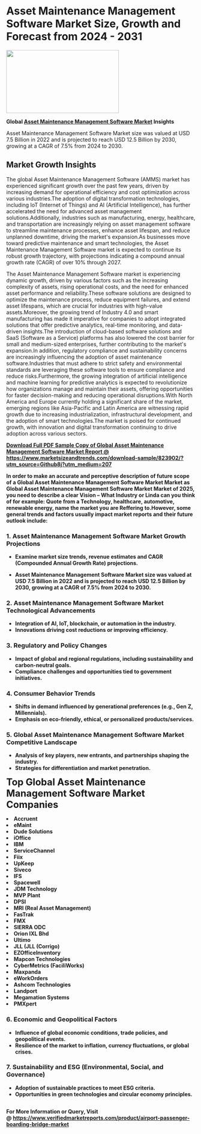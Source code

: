 <H1>Asset Maintenance Management Software Market Size, Growth and Forecast from 2024 - 2031</H1><img class="aligncenter size-medium wp-image-584254" src="https://thirdeyenews.in/wp-content/uploads/2024/09/Global-Market-Research-300x168.jpeg" alt="" width="300" height="168" /><p><strong>Global&nbsp;<a href="https://www.marketsizeandtrends.com/download-sample/823902/?utm_source=Github8j?utm_medium=207">Asset Maintenance Management Software Market</a> Insights</strong></p><p>Asset Maintenance Management Software Market size was valued at USD 7.5 Billion in 2022 and is projected to reach USD 12.5 Billion by 2030, growing at a CAGR of 7.5% from 2024 to 2030.</p><p><h2>Market Growth Insights</h2> <p>The global Asset Maintenance Management Software (AMMS) market has experienced significant growth over the past few years, driven by increasing demand for operational efficiency and cost optimization across various industries.The adoption of digital transformation technologies, including IoT (Internet of Things) and AI (Artificial Intelligence), has further accelerated the need for advanced asset management solutions.Additionally, industries such as manufacturing, energy, healthcare, and transportation are increasingly relying on asset management software to streamline maintenance processes, enhance asset lifespan, and reduce unplanned downtime, driving the market's expansion.As businesses move toward predictive maintenance and smart technologies, the Asset Maintenance Management Software market is expected to continue its robust growth trajectory, with projections indicating a compound annual growth rate (CAGR) of over 10% through 2027.</p> <p><strong><a href="#"></a></strong></p> <p>The Asset Maintenance Management Software market is experiencing dynamic growth, driven by various factors such as the increasing complexity of assets, rising operational costs, and the need for enhanced asset performance and reliability.These software solutions are designed to optimize the maintenance process, reduce equipment failures, and extend asset lifespans, which are crucial for industries with high-value assets.Moreover, the growing trend of Industry 4.0 and smart manufacturing has made it imperative for companies to adopt integrated solutions that offer predictive analytics, real-time monitoring, and data-driven insights.The introduction of cloud-based software solutions and SaaS (Software as a Service) platforms has also lowered the cost barrier for small and medium-sized enterprises, further contributing to the market's expansion.In addition, regulatory compliance and sustainability concerns are increasingly influencing the adoption of asset maintenance software.Industries that must adhere to strict safety and environmental standards are leveraging these software tools to ensure compliance and reduce risks.Furthermore, the growing integration of artificial intelligence and machine learning for predictive analytics is expected to revolutionize how organizations manage and maintain their assets, offering opportunities for faster decision-making and reducing operational disruptions.With North America and Europe currently holding a significant share of the market, emerging regions like Asia-Pacific and Latin America are witnessing rapid growth due to increasing industrialization, infrastructural development, and the adoption of smart technologies.The market is poised for continued growth, with innovation and digital transformation continuing to drive adoption across various sectors.</p> <p><strong><a href="#"></p><p><span class=""><strong>Download Full PDF Sample Copy of Global Asset Maintenance Management Software Market Report</strong> @ <a href="https://www.marketsizeandtrends.com/download-sample/823902/?utm_source=Github8j?utm_medium=207" target="_blank">https://www.marketsizeandtrends.com/download-sample/823902/?utm_source=Github8j?utm_medium=207</a></span></p><p>In order to make an accurate and perceptive description of future scope of a Global&nbsp;Asset Maintenance Management Software Market Market as Global&nbsp;Asset Maintenance Management Software Market Market of 2025, you need to describe a clear Vision &ndash; What Industry or Linda can you think of for example: Quote from a Technology, healthcare, automotive, renewable energy, name the market you are Reffering to.However, some general trends and factors usually impact market reports and their future outlook include:</p><h3>1.&nbsp;<strong>Asset Maintenance Management Software Market Growth Projections</strong></h3><ul><li>Examine market size trends, revenue estimates and CAGR (Compounded Annual Growth Rate) projections.</li><li><p>Asset Maintenance Management Software Market size was valued at USD 7.5 Billion in 2022 and is projected to reach USD 12.5 Billion by 2030, growing at a CAGR of 7.5% from 2024 to 2030.</p></li></ul><h3>2.&nbsp;<strong>Asset Maintenance Management Software Market Technological Advancements</strong></h3><ul><li>Integration of AI, IoT, blockchain, or automation in the industry.</li><li>Innovations driving cost reductions or improving efficiency.</li></ul><h3>3.&nbsp;<strong>Regulatory and Policy Changes</strong></h3><ul><li>Impact of global and regional regulations, including sustainability and carbon-neutral goals.</li><li>Compliance challenges and opportunities tied to government initiatives.</li></ul><h3>4.&nbsp;<strong>Consumer Behavior Trends</strong></h3><ul><li>Shifts in demand influenced by generational preferences (e.g., Gen Z, Millennials).</li><li>Emphasis on eco-friendly, ethical, or personalized products/services.</li></ul><h3>5.&nbsp;<strong>Global Asset Maintenance Management Software Market Competitive Landscape</strong></h3><ul><li>Analysis of key players, new entrants, and partnerships shaping the industry.</li><li>Strategies for differentiation and market penetration.</li></ul><p data-pm-slice="1 1 []"><span style="color: inherit; font-family: inherit; font-size: 25px;">Top Global Asset Maintenance Management Software Market Companies</span></p><div class="" data-test-id=""><p><li>Accruent</li><li> eMaint</li><li> Dude Solutions</li><li> iOffice</li><li> IBM</li><li> ServiceChannel</li><li> Fiix</li><li> UpKeep</li><li> Siveco</li><li> IFS</li><li> Spacewell</li><li> JDM Technology</li><li> MVP Plant</li><li> DPSI</li><li> MRI (Real Asset Management)</li><li> FasTrak</li><li> FMX</li><li> SIERRA ODC</li><li> Orion IXL Bhd</li><li> Ultimo</li><li> JLL (JLL (Corrigo)</li><li> EZOfficeInventory</li><li> Mapcon Technologies</li><li> CyberMetrics (FaciliWorks)</li><li> Maxpanda</li><li> eWorkOrders</li><li> Ashcom Technologies</li><li> Landport</li><li> Megamation Systems</li><li> PMXpert</li></p></div><h3>6.&nbsp;<strong>Economic and Geopolitical Factors</strong></h3><ul><li>Influence of global economic conditions, trade policies, and geopolitical events.</li><li>Resilience of the market to inflation, currency fluctuations, or global crises.</li></ul><h3>7.&nbsp;<strong>Sustainability and ESG (Environmental, Social, and Governance)</strong></h3><ul><li>Adoption of sustainable practices to meet ESG criteria.</li><li>Opportunities in green technologies and circular economy principles.</li></ul><h2><strong style="font-size: 14px;">For More Information or Query, Visit @&nbsp;</strong><a style="background-color: #ffffff; font-size: 14px;" href="https://www.marketsizeandtrends.com/report/asset-maintenance-management-software-market/" target="_blank">https://www.verifiedmarketreports.com/product/airport-passenger-boarding-bridge-market</a></h2>